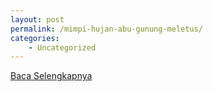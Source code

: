 ```yaml
---
layout: post
permalink: /mimpi-hujan-abu-gunung-meletus/
categories:
    - Uncategorized
---
```


[Baca Selengkapnya](/01)